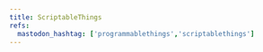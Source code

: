 ```yaml
---
title: ScriptableThings
refs:
  mastodon_hashtag: ['programmablethings','scriptablethings']
---
```



